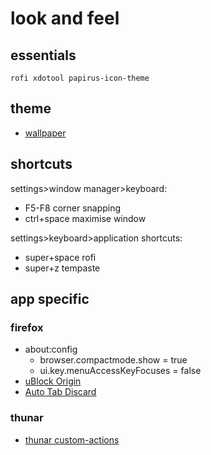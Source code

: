 # look and feel

## essentials
`rofi xdotool papirus-icon-theme`

## theme
- [wallpaper](https://www.davidrevoy.com/article1058/2025)

## shortcuts

settings>window manager>keyboard:

- F5-F8 corner snapping
- ctrl+space maximise window

settings>keyboard>application shortcuts:

- super+space rofi
- super+z tempaste

## app specific

### firefox

- about:config
    - browser.compactmode.show = true
    - ui.key.menuAccessKeyFocuses = false
- [uBlock Origin](https://addons.mozilla.org/en-US/firefox/addon/ublock-origin/)
- [Auto Tab Discard](https://addons.mozilla.org/en-US/firefox/addon/auto-tab-discard/)

### thunar

- [thunar custom-actions](https://docs.xfce.org/xfce/thunar/custom-actions)

